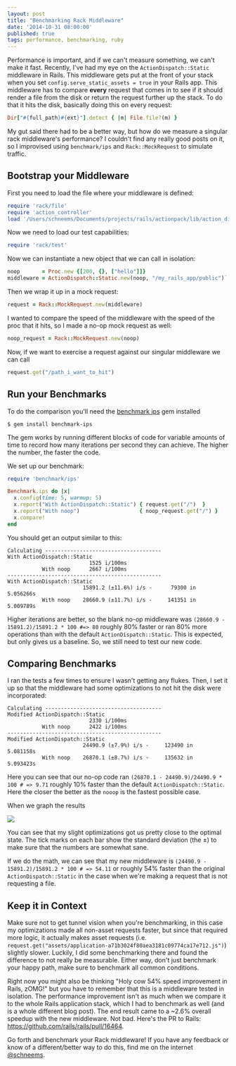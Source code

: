 ```yaml
---
layout: post
title: "Benchmarking Rack Middleware"
date: '2014-10-31 08:00:00'
published: true
tags: performance, benchmarking, ruby
---
```


Performance is important, and if we can't measure something, we can't make it fast. Recently, I've had my eye on the `ActionDispatch::Static` middleware in Rails. This middleware gets put at the front of your stack when you set `config.serve_static_assets = true` in your Rails app. This middleware has to compare **every** request that comes in to see if it should render a file from the disk or return the request further up the stack. To do that it hits the disk, basically doing this on every request:

```ruby
Dir["#{full_path}#{ext}"].detect { |m| File.file?(m) }
```

My gut said there had to be a better way, but how do we measure a singular rack middleware's performance? I couldn't find any really good posts on it, so I improvised using `benchmark/ips` and `Rack::MockRequest` to simulate traffic.

## Bootstrap your Middleware

First you need to load the file where your middleware is defined:

```ruby
require 'rack/file'
require 'action_controller'
load '/Users/schneems/Documents/projects/rails/actionpack/lib/action_dispatch/middleware/static.rb'
```

Now we need to load our test capabilities:

```ruby
require 'rack/test'
```

Now we can instantiate a new object that we can call in isolation:

```ruby
noop       = Proc.new {[200, {}, ["hello"]]}
middleware = ActionDispatch::Static.new(noop, "/my_rails_app/public")`
```

Then we wrap it up in a mock request:

```ruby
request = Rack::MockRequest.new(middleware)
```

I wanted to compare the speed of the middleware with the speed of the proc that it hits, so I made a no-op mock request as well:


```ruby
noop_request = Rack::MockRequest.new(noop)
```

Now, if we want to exercise a request against our singular middleware we can call

```ruby
request.get("/path_i_want_to_hit")
```

## Run your Benchmarks

To do the comparison you'll need the [benchmark ips](https://github.com/evanphx/benchmark-ips) gem installed

```
$ gem install benchmark-ips
```

The gem works by running different blocks of code for variable amounts of time to record how many iterations per second they can achieve. The higher the number, the faster the code.

We set up our benchmark:

```ruby
require 'benchmark/ips'

Benchmark.ips do |x|
  x.config(time: 5, warmup: 5)
  x.report("With ActionDispatch::Static") { request.get("/")  }
  x.report("With noop")                   { noop_request.get("/") }
  x.compare!
end
```

You should get an output similar to this:

```
Calculating -------------------------------------
With ActionDispatch::Static
                          1525 i/100ms
           With noop      2667 i/100ms
-------------------------------------------------
With ActionDispatch::Static
                        15891.2 (±11.6%) i/s -      79300 in   5.056266s
           With noop    28660.9 (±11.7%) i/s -     141351 in   5.009789s
```

Higher iterations are better, so the blank no-op middleware was `(28660.9 - 15891.2)/15891.2 * 100 #=> 80` roughly 80% faster or ran 80% more operations than with the default `ActionDispatch::Static`. This is expected, but only gives us a baseline. So, we still need to test our new code.

## Comparing Benchmarks

I ran the tests a few times to ensure I wasn't getting any flukes. Then, I set it up so that the middleware had some optimizations to not hit the disk were incorporated:


```
Calculating -------------------------------------
Modified ActionDispatch::Static
                          2330 i/100ms
           With noop      2422 i/100ms
-------------------------------------------------
Modified ActionDispatch::Static
                        24490.9 (±7.9%) i/s -     123490 in   5.081158s
           With noop    26870.1 (±8.7%) i/s -     135632 in   5.093423s
```

Here you can see that our no-op code ran `(26870.1 - 24490.9)/24490.9 * 100 # => 9.71` roughly 10% faster than the default `ActionDispatch::Static`. Here the closer the better as the `nooop` is the fastest possible case.

When we graph the results

![](https://www.dropbox.com/s/dcsrhrfh7gb44dc/Screenshot%202014-08-08%2014.05.21.png?raw=1)

You can see that my slight optimizations got us pretty close to the optimal state. The tick marks on each bar show the standard deviation (the ±) to make sure that the numbers are somewhat sane.

If we do the math, we can see that my new middleware is `(24490.9 - 15891.2)/15891.2 * 100 # => 54.11` or roughly 54% faster than the original `ActionDispatch::Static` in the case when we're making a request that is not requesting a file.

## Keep it in Context

Make sure not to get tunnel vision when you're benchmarking, in this case my optimizations made all non-asset requests faster, but since that required more logic, it actually makes asset requests (i.e. `request.get("assets/application-a71b3024f80aea3181c09774ca17e712.js")`) slightly slower. Luckily, I did some benchmarking there and found the difference to not really be measurable. Either way, don't just benchmark your happy path, make sure to benchmark all common conditions.

Right now you might also be thinking "Holy cow 54% speed improvement in Rails, zOMG!" but you have to remember that this is a middleware tested in isolation. The performance improvement isn't as much when we compare it to the whole Rails application stack, which I had to benchmark as well (and is a whole different blog post). The end result came to a ~2.6% overall speedup with the new middleware. Not bad. Here's the PR to Rails: https://github.com/rails/rails/pull/16464.

Go forth and benchmark your Rack middleware! If you have any feedback or know of a different/better way to do this, find me on the internet [@schneems](https://twitter.com/schneems).
